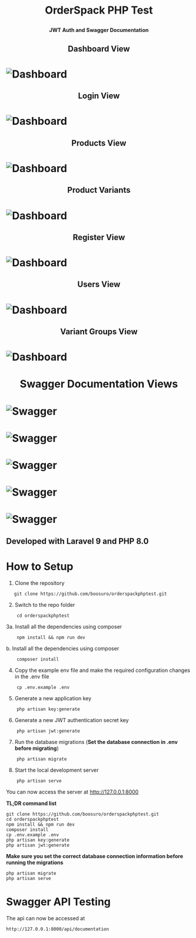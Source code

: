 # <p align="center"> OrderSpack PHP Test</p>

#### <p align="center"> JWT Auth and Swagger Documentation</p>

## <p align="center"> Dashboard View</p>

# ![Dashboard](screenshots/screencapture-127-0-0-1-8000-dashboard-2022-12-16-12_48_29.png)

## <p align="center"> Login View</p>

# ![Dashboard](screenshots/screencapture-127-0-0-1-8000-login-2022-12-16-12_49_19.png)

## <p align="center"> Products View</p>

# ![Dashboard](screenshots/screencapture-127-0-0-1-8000-product-2022-12-16-12_48_10.png)

## <p align="center"> Product Variants</p>

# ![Dashboard](screenshots/screencapture-127-0-0-1-8000-productvariant-2022-12-16-12_47_55.png)

## <p align="center"> Register View</p>

# ![Dashboard](screenshots/screencapture-127-0-0-1-8000-register-2022-12-16-12_49_35.png)

## <p align="center"> Users View</p>

# ![Dashboard](screenshots/screencapture-127-0-0-1-8000-users-2022-12-16-12_46_36.png)

## <p align="center"> Variant Groups View</p>

# ![Dashboard](screenshots/screencapture-127-0-0-1-8000-variantgroup-2022-12-16-12_47_27.png)

# <p align="center"> Swagger Documentation Views</p>

# ![Swagger](screenshots/screencapture-127-0-0-1-8000-api-documentation-2022-12-16-13_32_24.png)

# ![Swagger](screenshots/screencapture-127-0-0-1-8000-api-documentation-2022-12-16-13_31_25.png)

# ![Swagger](screenshots/screencapture-127-0-0-1-8000-api-documentation-2022-12-16-13_30_22.png)

# ![Swagger](screenshots/screencapture-127-0-0-1-8000-api-documentation-2022-12-16-13_28_21.png)

# ![Swagger](screenshots/screencapture-127-0-0-1-8000-api-documentation-2022-12-16-13_28_48.png)

## Developed with Laravel 9 and PHP 8.0

# How to Setup

1. Clone the repository

```
   git clone https://github.com/boosuro/orderspackphptest.git
```

2. Switch to the repo folder

```
    cd orderspackphptest
```

3a. Install all the dependencies using composer

```
    npm install && npm run dev
```

b. Install all the dependencies using composer

```
    composer install
```

4. Copy the example env file and make the required configuration changes in the .env file

```
    cp .env.example .env
```

5. Generate a new application key

```
    php artisan key:generate
```

6. Generate a new JWT authentication secret key

```
    php artisan jwt:generate
```

7. Run the database migrations (**Set the database connection in .env before migrating**)

```
    php artisan migrate
```

8. Start the local development server

```
    php artisan serve
```

You can now access the server at http://127.0.0.1:8000

**TL;DR command list**

    git clone https://github.com/boosuro/orderspackphptest.git
    cd orderspackphptest
    npm install && npm run dev
    composer install
    cp .env.example .env
    php artisan key:generate
    php artisan jwt:generate

**Make sure you set the correct database connection information before running the migrations**

    php artisan migrate
    php artisan serve

# Swagger API Testing

The api can now be accessed at

    http://127.0.0.1:8000/api/documentation
